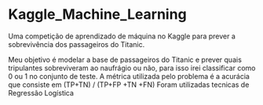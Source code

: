 # Kaggle_Machine_Learning
Uma competição de aprendizado de máquina no Kaggle para prever a sobrevivência dos passageiros do Titanic.

Meu objetivo é modelar a base de passageiros do Titanic e prever quais tripulantes sobreviveram ao naufrágio ou não, 
para isso irei classificar como 0 ou 1 no conjunto de teste. A métrica utilizada pelo problema é a acurácia que consiste em (TP+TN) / (TP+FP +TN +FN)
Foram utilizadas tecnicas de Regressão Logística

